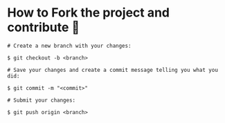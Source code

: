 # How to Fork the project and contribute 💪

```
# Create a new branch with your changes:

$ git checkout -b <branch>
```

```
# Save your changes and create a commit message telling you what you did:

$ git commit -m "<commit>"
```

```
# Submit your changes:

$ git push origin <branch>
```
